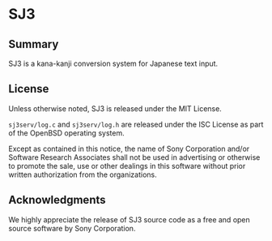 <!-- SPDX-License-Identifier: MIT
  --
  -- Copyright (c) 2023  Masanori Ogino
  --
  -- Permission is hereby granted, free of charge, to any person obtaining a copy
  -- of this software and associated documentation files (the "Software"), to deal
  -- in the Software without restriction, including without limitation the rights
  -- to use, copy, modify, merge, publish, distribute, sublicense, and/or sell
  -- copies of the Software, and to permit persons to whom the Software is
  -- furnished to do so, subject to the following conditions:
  --
  -- The above copyright notice and this permission notice shall be included in all
  -- copies or substantial portions of the Software.
  --
  -- THE SOFTWARE IS PROVIDED "AS IS", WITHOUT WARRANTY OF ANY KIND, EXPRESS OR
  -- IMPLIED, INCLUDING BUT NOT LIMITED TO THE WARRANTIES OF MERCHANTABILITY,
  -- FITNESS FOR A PARTICULAR PURPOSE AND NONINFRINGEMENT. IN NO EVENT SHALL THE
  -- AUTHORS OR COPYRIGHT HOLDERS BE LIABLE FOR ANY CLAIM, DAMAGES OR OTHER
  -- LIABILITY, WHETHER IN AN ACTION OF CONTRACT, TORT OR OTHERWISE, ARISING FROM,
  -- OUT OF OR IN CONNECTION WITH THE SOFTWARE OR THE USE OR OTHER DEALINGS IN THE
  -- SOFTWARE.
  -->

# SJ3

## Summary

SJ3 is a kana-kanji conversion system for Japanese text input.

## License

Unless otherwise noted, SJ3 is released under the MIT License.

`sj3serv/log.c` and `sj3serv/log.h` are released under the ISC License as part
of the OpenBSD operating system.

Except as contained in this notice, the name of Sony Corporation and/or Software
Research Associates shall not be used in advertising or otherwise to promote the
sale, use or other dealings in this software without prior written authorization
from the organizations.

## Acknowledgments

We highly appreciate the release of SJ3 source code as a free and open source
software by Sony Corporation.
